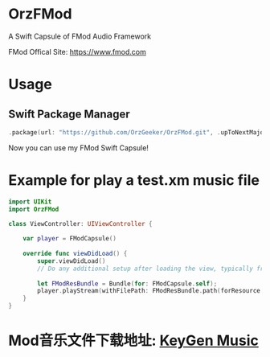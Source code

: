 # OrzFMod

A Swift Capsule of FMod Audio Framework

FMod Offical Site: <https://www.fmod.com>

# Usage

## Swift Package Manager

```swift
.package(url: "https://github.com/OrzGeeker/OrzFMod.git", .upToNextMajor("0.0.1"))
```

Now you can use my FMod Swift Capsule!


# Example for play a test.xm music file

```swift
import UIKit
import OrzFMod

class ViewController: UIViewController {
  
    var player = FModCapsule()
    
    override func viewDidLoad() {
        super.viewDidLoad()
        // Do any additional setup after loading the view, typically from a nib.
        
        let FModResBundle = Bundle(for: FModCapsule.self);
        player.playStream(withFilePath: FModResBundle.path(forResource: "test", ofType: "xm"))
    }
}
```

# Mod音乐文件下载地址: [KeyGen Music](http://keygenmusic.net/)
